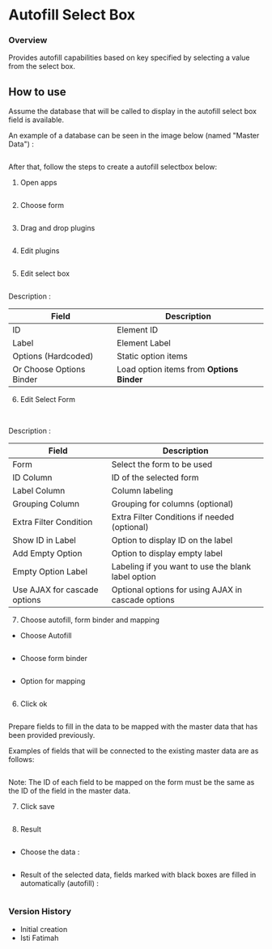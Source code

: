 # Autofill Select Box #

### Overview ###
Provides autofill capabilities based on key specified by selecting a value from the select box.

## How to use ##

Assume the database that will be called to display in the autofill select box  field is available.

An example of a database can be seen in the image below (named "Master Data") :

<img src="https://raw.githubusercontent.com/kinnara-digital-studio/kecak-workflow/master/docs/assets/autofill_masterData.png" alt="" />


After that, follow the steps to create a autofill selectbox below:

1. Open apps

<img src="https://raw.githubusercontent.com/kinnara-digital-studio/kecak-workflow/master/docs/assets/autofill_openApps.png" alt="" />


2. Choose form

<img src="https://raw.githubusercontent.com/kinnara-digital-studio/kecak-workflow/master/docs/assets/autofill_chooseForm.png" alt="" />


3. Drag and drop plugins

<img src="https://raw.githubusercontent.com/kinnara-digital-studio/kecak-workflow/master/docs/assets/autofill_dragDrop.png" alt="" />


4. Edit plugins

<img src="https://raw.githubusercontent.com/kinnara-digital-studio/kecak-workflow/master/docs/assets/autofill_edit.png" alt="" />


5. Edit select box

<img src="https://raw.githubusercontent.com/kinnara-digital-studio/kecak-workflow/master/docs/assets/autofill_editSelectbox.png" alt="" />

Description :

|Field|Description|
|-|-|
|ID|Element ID|
|Label|Element Label|
|Options (Hardcoded)|Static option items|
|Or Choose Options Binder|Load option items from **Options Binder**|

6. Edit Select Form

<img src="https://raw.githubusercontent.com/kinnara-digital-studio/kecak-workflow/master/docs/assets/autofill_editSelectForm.png" alt="" />

<img src="https://raw.githubusercontent.com/kinnara-digital-studio/kecak-workflow/master/docs/assets/autofill_editSelectForm2.png" alt="" />

Description :

|Field|Description|
|-|-|
|Form |Select the form to be used|
|ID Column|ID of the selected form|
|Label Column|Column labeling|
|Grouping Column|Grouping for columns (optional)|
|Extra Filter Condition|Extra Filter Conditions if needed (optional)|
|Show ID in Label|Option to display ID on the label|
|Add Empty Option|Option to display empty label|
|Empty Option Label|Labeling if you want to use the blank label option|
|Use AJAX for cascade options|Optional options for using AJAX in cascade options|

7. Choose autofill, form binder and mapping

- Choose Autofill

<img src="https://raw.githubusercontent.com/kinnara-digital-studio/kecak-workflow/master/docs/assets/autofill_editAutofill.png" alt="" />

- Choose form binder

<img src="https://raw.githubusercontent.com/kinnara-digital-studio/kecak-workflow/master/docs/assets/autofill_editFormBinder.png" alt="" />

- Option for mapping 

<img src="https://raw.githubusercontent.com/kinnara-digital-studio/kecak-workflow/master/docs/assets/autofill_editMapping.png" alt="" />


6. Click ok

<img src="https://raw.githubusercontent.com/kinnara-digital-studio/kecak-workflow/master/docs/assets/autofill_ok.png" alt="" />

Prepare fields to fill in the data to be mapped with the master data that has been provided previously.

Examples of fields that will be connected to the existing master data are as follows:

<img src="https://raw.githubusercontent.com/kinnara-digital-studio/kecak-workflow/master/docs/assets/autofill_formMappingMasterData.png" alt="" />

Note: The ID of each field to be mapped on the form must be the same as the ID of the field in the master data.


7. Click save

<img src="https://raw.githubusercontent.com/kinnara-digital-studio/kecak-workflow/master/docs/assets/autofill_save.png" alt="" />


8. Result

<img src="https://raw.githubusercontent.com/kinnara-digital-studio/kecak-workflow/master/docs/assets/autofill_result.png" alt="" />

- Choose the data :
<img src="https://raw.githubusercontent.com/kinnara-digital-studio/kecak-workflow/master/docs/assets/autofill_result2.png" alt="" />

- Result of the selected data, fields marked with black boxes are filled in automatically (autofill) :

<img src="https://raw.githubusercontent.com/kinnara-digital-studio/kecak-workflow/master/docs/assets/autofill_result3.png" alt="" />



### Version History ###

   * Initial creation
   * Isti Fatimah




